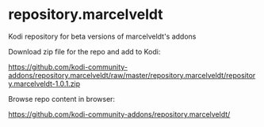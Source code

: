 # repository.marcelveldt
Kodi repository for beta versions of marcelveldt's addons


Download zip file for the repo and add to Kodi:

https://github.com/kodi-community-addons/repository.marcelveldt/raw/master/repository.marcelveldt/repository.marcelveldt-1.0.1.zip




Browse repo content in browser:

https://github.com/kodi-community-addons/repository.marcelveldt/
